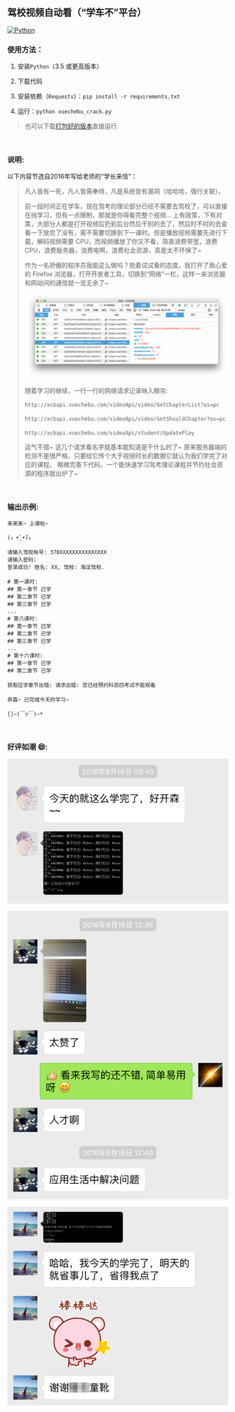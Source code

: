 ## 驾校视频自动看（“学车不”平台）

[![Python](https://img.shields.io/badge/Python-3.5%2B-blue.svg)](https://www.python.org)


### 使用方法：

1. 安装`Python`（3.5 或更高版本）

3. 下载代码

4. 安装依赖（`Requests`）：`pip install -r requirements.txt`

6. 运行：`python xuechebu_crack.py`

> 也可以下载[打包好的版本](https://pan.baidu.com/s/1i5GJQoH)直接运行.

<br>


### 说明:

以下内容节选自2016年写给老师的“学长来信”：

> 凡人皆有一死，凡人皆需奉侍，凡是系统皆有漏洞（哈哈哈，强行关联）。
>
> 前一段时间正在学车，现在驾考的理论部分已经不需要去驾校了，可以直接在线学习，但有一点限制，那就是你得看完整个视频… 上有政策，下有对策，大部分人都是打开视频后扔到后台然后干别的去了，然后时不时的去查看一下放完了没有，需不需要切换到下一课时。但是播放视频需要先进行下载，解码视频需要 CPU，而视频播放了你又不看，简直浪费带宽，浪费 CPU，浪费服务器，浪费电啊，浪费社会资源，真是太不环保了~
>
> 作为一名骄傲的程序员我能这么做吗？抱着试试看的态度，我打开了我心爱的 Firefox 浏览器，打开开发者工具，切换到“网络”一栏，这样一来浏览器和网站间的通信就一览无余了~
>
> ![开发者工具网络面板](docs/network.png)
>
> 随着学习的继续，一行一行的网络请求记录映入眼帘:
>
> ```log
> http://xcbapi.xuechebu.com/videoApi/video/GetChapterList?os=pc
>
> http://xcbapi.xuechebu.com/videoApi/video/GetShouldChapter?os=pc
>
> http://xcbapi.xuechebu.com/videoApi/student/UpdatePlay
> ```
> 运气不错~ 这几个请求看名字就基本能知道是干什么的了~ 原来服务器端的检测不是很严格，只要给它传个大于视频时长的数据它就认为我们学完了对应的课程。 略微完善下代码，一个能快速学习驾考理论课程并节约社会资源的程序就出炉了~

<br>


### 输出示例:

```log
来来来~ 上课啦~

(ง •̀_•́)ง

请输入驾校帐号: 370XXXXXXXXXXXXXXX
请输入密码:
登录成功! 姓名: XX, 驾校: 海淀驾校.

# 第一课时:
## 第一章节 已学
## 第二章节 已学
## 第三章节 已学
...
# 第八课时:
## 第一章节 已学
## 第二章节 已学
## 第三章节 已学
...
# 第十六课时:
## 第一章节 已学
## 第二章节 已学

获取应学章节出错: 请求出错: 您已经预约科目四考试不能观看

恭喜~ 已完成今天的学习~

[]~(￣▽￣)~*
```

<br>


### 好评如潮 😄:

![review 1](docs/review-1.png)

![review 2](docs/review-2.png)

![review 3](docs/review-3.png)
